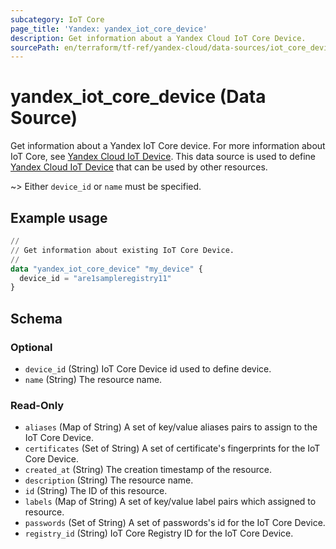 ```yaml
---
subcategory: IoT Core
page_title: 'Yandex: yandex_iot_core_device'
description: Get information about a Yandex Cloud IoT Core Device.
sourcePath: en/terraform/tf-ref/yandex-cloud/data-sources/iot_core_device.md
---
```


# yandex_iot_core_device (Data Source)

Get information about a Yandex IoT Core device. For more information about IoT Core, see [Yandex Cloud IoT Device](https://yandex.cloud/docs/iot-core/quickstart).
This data source is used to define [Yandex Cloud IoT Device](https://yandex.cloud/docs/iot-core/quickstart) that can be used by other resources.

~> Either `device_id` or `name` must be specified.

## Example usage

```terraform
//
// Get information about existing IoT Core Device.
//
data "yandex_iot_core_device" "my_device" {
  device_id = "are1sampleregistry11"
}
```

<!-- schema generated by tfplugindocs -->
## Schema

### Optional

- `device_id` (String) IoT Core Device id used to define device.
- `name` (String) The resource name.

### Read-Only

- `aliases` (Map of String) A set of key/value aliases pairs to assign to the IoT Core Device.
- `certificates` (Set of String) A set of certificate's fingerprints for the IoT Core Device.
- `created_at` (String) The creation timestamp of the resource.
- `description` (String) The resource name.
- `id` (String) The ID of this resource.
- `labels` (Map of String) A set of key/value label pairs which assigned to resource.
- `passwords` (Set of String) A set of passwords's id for the IoT Core Device.
- `registry_id` (String) IoT Core Registry ID for the IoT Core Device.
